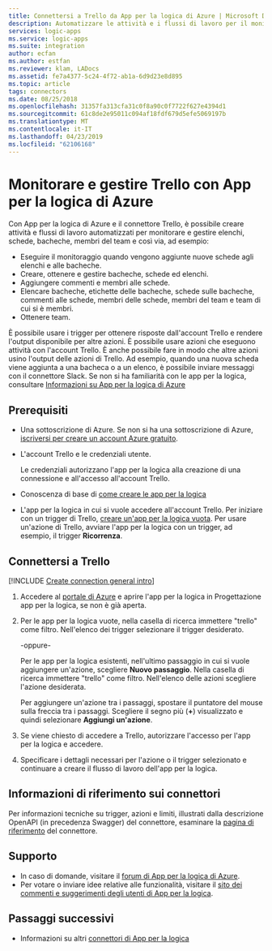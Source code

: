 ```yaml
---
title: Connettersi a Trello da App per la logica di Azure | Microsoft Docs
description: Automatizzare le attività e i flussi di lavoro per il monitoraggio di elenchi, bacheche e schede nei progetti di Trello con App per la logica di Azure
services: logic-apps
ms.service: logic-apps
ms.suite: integration
author: ecfan
ms.author: estfan
ms.reviewer: klam, LADocs
ms.assetid: fe7a4377-5c24-4f72-ab1a-6d9d23e8d895
ms.topic: article
tags: connectors
ms.date: 08/25/2018
ms.openlocfilehash: 31357fa313cfa31c0f8a90c0f7722f627e4394d1
ms.sourcegitcommit: 61c8de2e95011c094af18fdf679d5efe5069197b
ms.translationtype: MT
ms.contentlocale: it-IT
ms.lasthandoff: 04/23/2019
ms.locfileid: "62106168"
---
```

# <a name="monitor-and-manage-trello-with-azure-logic-apps"></a>Monitorare e gestire Trello con App per la logica di Azure

Con App per la logica di Azure e il connettore Trello, è possibile creare attività e flussi di lavoro automatizzati per monitorare e gestire elenchi, schede, bacheche, membri del team e così via, ad esempio:

* Eseguire il monitoraggio quando vengono aggiunte nuove schede agli elenchi e alle bacheche. 
* Creare, ottenere e gestire bacheche, schede ed elenchi.
* Aggiungere commenti e membri alle schede.
* Elencare bacheche, etichette delle bacheche, schede sulle bacheche, commenti alle schede, membri delle schede, membri del team e team di cui si è membri. 
* Ottenere team.

È possibile usare i trigger per ottenere risposte dall'account Trello e rendere l'output disponibile per altre azioni. È possibile usare azioni che eseguono attività con l'account Trello. È anche possibile fare in modo che altre azioni usino l'output delle azioni di Trello. Ad esempio, quando una nuova scheda viene aggiunta a una bacheca o a un elenco, è possibile inviare messaggi con il connettore Slack. Se non si ha familiarità con le app per la logica, consultare [Informazioni su App per la logica di Azure](../logic-apps/logic-apps-overview.md)

## <a name="prerequisites"></a>Prerequisiti

* Una sottoscrizione di Azure. Se non si ha una sottoscrizione di Azure, <a href="https://azure.microsoft.com/free/" target="_blank">iscriversi per creare un account Azure gratuito</a>. 

* L'account Trello e le credenziali utente.

  Le credenziali autorizzano l'app per la logica alla creazione di una connessione e all'accesso all'account Trello.

* Conoscenza di base di [come creare le app per la logica](../logic-apps/quickstart-create-first-logic-app-workflow.md)

* L'app per la logica in cui si vuole accedere all'account Trello. Per iniziare con un trigger di Trello, [creare un'app per la logica vuota](../logic-apps/quickstart-create-first-logic-app-workflow.md). Per usare un'azione di Trello, avviare l'app per la logica con un trigger, ad esempio, il trigger **Ricorrenza**.

## <a name="connect-to-trello"></a>Connettersi a Trello

[!INCLUDE [Create connection general intro](../../includes/connectors-create-connection-general-intro.md)]

1. Accedere al [portale di Azure](https://portal.azure.com) e aprire l'app per la logica in Progettazione app per la logica, se non è già aperta.

1. Per le app per la logica vuote, nella casella di ricerca immettere "trello" come filtro. Nell'elenco dei trigger selezionare il trigger desiderato. 

   -oppure-

   Per le app per la logica esistenti, nell'ultimo passaggio in cui si vuole aggiungere un'azione, scegliere **Nuovo passaggio**. 
   Nella casella di ricerca immettere "trello" come filtro. 
   Nell'elenco delle azioni scegliere l'azione desiderata.

   Per aggiungere un'azione tra i passaggi, spostare il puntatore del mouse sulla freccia tra i passaggi. 
   Scegliere il segno più (**+**) visualizzato e quindi selezionare **Aggiungi un'azione**.

1. Se viene chiesto di accedere a Trello, autorizzare l'accesso per l'app per la logica e accedere.

1. Specificare i dettagli necessari per l'azione o il trigger selezionato e continuare a creare il flusso di lavoro dell'app per la logica.

## <a name="connector-reference"></a>Informazioni di riferimento sui connettori

Per informazioni tecniche su trigger, azioni e limiti, illustrati dalla descrizione OpenAPI (in precedenza Swagger) del connettore, esaminare la [pagina di riferimento](/connectors/trello/) del connettore.

## <a name="get-support"></a>Supporto

* In caso di domande, visitare il [forum di App per la logica di Azure](https://social.msdn.microsoft.com/Forums/en-US/home?forum=azurelogicapps).
* Per votare o inviare idee relative alle funzionalità, visitare il [sito dei commenti e suggerimenti degli utenti di App per la logica](https://aka.ms/logicapps-wish).

## <a name="next-steps"></a>Passaggi successivi

* Informazioni su altri [connettori di App per la logica](../connectors/apis-list.md)